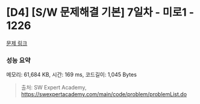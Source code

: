 # [D4] [S/W 문제해결 기본] 7일차 - 미로1 - 1226 

[문제 링크](https://swexpertacademy.com/main/code/problem/problemDetail.do?contestProbId=AV14vXUqAGMCFAYD) 

### 성능 요약

메모리: 61,684 KB, 시간: 169 ms, 코드길이: 1,045 Bytes



> 출처: SW Expert Academy, https://swexpertacademy.com/main/code/problem/problemList.do